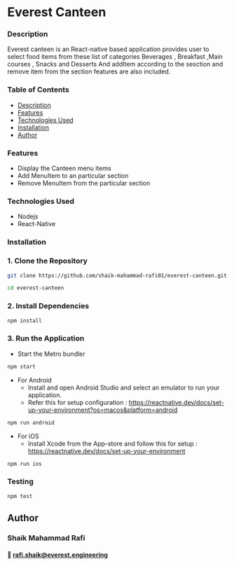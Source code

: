 # Everest Canteen
### Description
Everest canteen is an React-native based application provides user to select food items from these list of categories Beverages , Breakfast ,Main courses , Snacks and Desserts And addItem according to the sesction and remove item from the section features are also included.

### Table of Contents
- [Description](#description)
- [Features](#features)
- [Technologies Used](#technologies-used)
- [Installation](#installation)
- [Author](#author)


### Features
- Display the Canteen menu items
- Add MenuItem to an particular section
- Remove MenuItem from the particular section
### Technologies Used
- Nodejs
- React-Native
### Installation
### 1. Clone the Repository
```bash
git clone https://github.com/shaik-mahammad-rafi01/everest-canteen.git

cd everest-canteen
```
### 2. Install Dependencies 
```bash
npm install
```
### 3. Run the Application
- Start the Metro bundler

```bash
npm start
```
- For Android 
  - Install and open Android Studio and select an emulator to run your application.
  - Refer this for setup configuration : https://reactnative.dev/docs/set-up-your-environment?os=macos&platform=android


```bash
npm run android
```

- For iOS
  - Install Xcode from the App-store and follow this for setup : https://reactnative.dev/docs/set-up-your-environment
```bash
npm run ios
```
### Testing

```bash
npm test
```

## Author

### Shaik Mahammad Rafi  
#### 📧 [rafi.shaik@everest.engineering](mailto:rafi.shaik@everest.engineering) 
